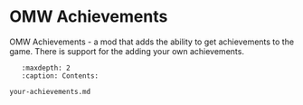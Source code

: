 # OMW Achievements

OMW Achievements - a mod that adds the ability to get achievements to the game. There is support for the adding your own achievements. 

```{toctree}
   :maxdepth: 2
   :caption: Contents:

your-achievements.md